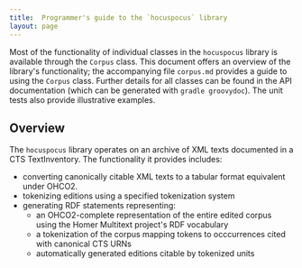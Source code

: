 ```yaml
---
title:  Programmer's guide to the `hocuspocus` library
layout: page
---
```


Most of the functionality of individual classes in the `hocuspocus` library is available through the `Corpus` class.  This document offers an overview of the library's functionality;  the accompanying file `corpus.md` provides a guide to using the `Corpus` class. Further details for all classes can be found in the API documentation (which can be generated with `gradle groovydoc`).  The unit tests also provide illustrative examples.

## Overview ##

The `hocuspocus` library operates on an archive of XML texts documented in a CTS TextInventory.  The functionality it provides includes:

- converting canonically citable XML texts to a tabular format equivalent under OHCO2.
- tokenizing editions using a specified tokenization system
- generating RDF statements representing:
    - an OHCO2-complete representation of the entire edited corpus using the Homer Multitext project's RDF vocabulary
    - a tokenization of the corpus mapping tokens to occcurrences cited with canonical CTS URNs
    - automatically generated editions citable by tokenized units





